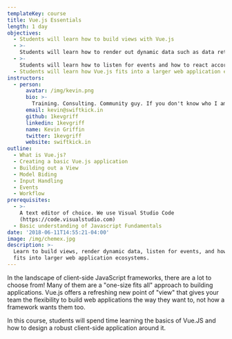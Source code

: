 ```yaml
---
templateKey: course
title: Vue.js Essentials
length: 1 day
objectives:
  - Students will learn how to build views with Vue.js
  - >-
    Students will learn how to render out dynamic data such as data returned from external web services
  - >-
    Students will learn how to listen for events and how to react accordingly when they occur
  - Students will learn how Vue.js fits into a larger web application ecosystem
instructors:
  - person:
      avatar: /img/kevin.png
      bio: >-
        Training. Consulting. Community guy. If you don't know who I am, let's grab a cup of coffee.
      email: kevin@swiftkick.in
      github: 1kevgriff
      linkedin: 1kevgriff
      name: Kevin Griffin
      twitter: 1kevgriff
      website: swiftkick.in
outline:
  - What is Vue.js?
  - Creating a basic Vue.js application
  - Building out a View
  - Model Biding
  - Input Handling
  - Events
  - Workflow
prerequisites:
  - >-
    A text editor of choice. We use Visual Studio Code
    (https://code.visualstudio.com)
  - Basic understanding of Javascript Fundamentals
date: '2018-06-11T14:55:21-04:00'
image: /img/chemex.jpg
description: >-
  Learn to build views, render dynamic data, listen for events, and how Vue.js
  fits into larger web application ecosystems.
---
```

In the landscape of client-side JavaScript frameworks, there are a lot to choose from! Many of them are a "one-size fits all" approach to building applications. Vue.js offers a refreshing new point of "view" that gives your team the flexibility to build web applications the way they want to, not how a framework wants them too.



In this course, students will spend time learning the basics of Vue.JS and how to design a robust client-side application around it.
